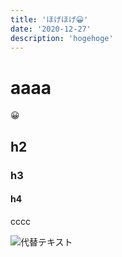 ```yaml
---
title: 'ほげほげ😀'
date: '2020-12-27'
description: 'hogehoge'
---
```


# aaaa

😀

## h2

### h3

#### h4

cccc


![代替テキスト](https://i.imgur.com/moJ8Aw1.png)

